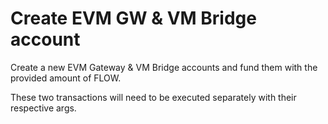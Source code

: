 # Create EVM GW & VM Bridge account
Create a new EVM Gateway & VM Bridge accounts and fund them with the provided amount of FLOW.

These two transactions will need to be executed separately with their respective args.
